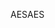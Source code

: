 <span data-ttu-id="298c6-101">AES</span><span class="sxs-lookup"><span data-stu-id="298c6-101">AES</span></span>